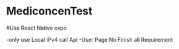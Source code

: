 # MediconcenTest

#Use React Native expo

-only use Local IPv4 call Api
-User Page No Finish all Requirement
